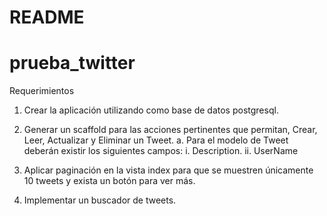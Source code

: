 # README
# prueba_twitter

Requerimientos

1. Crear la aplicación utilizando como base de datos postgresql.
   
2. Generar un scaffold para las acciones pertinentes que permitan, Crear, Leer, Actualizar y Eliminar un Tweet.
a. Para el modelo de Tweet deberán existir los siguientes campos:
i. Description.
ii. UserName

3. Aplicar paginación en la vista index para que se muestren únicamente 10 tweets y exista un botón para ver más.

4. Implementar un buscador de tweets. 

